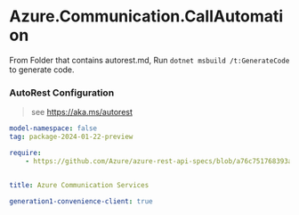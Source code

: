 # Azure.Communication.CallAutomation

From Folder that contains autorest.md, Run `dotnet msbuild /t:GenerateCode` to generate code.

### AutoRest Configuration
> see https://aka.ms/autorest

```yaml
model-namespace: false
tag: package-2024-01-22-preview

require:
    - https://github.com/Azure/azure-rest-api-specs/blob/a76c751768393aa95e7e58035e872498209731cd/specification/communication/data-plane/CallAutomation/readme.md


title: Azure Communication Services

generation1-convenience-client: true
```
